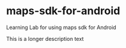 # maps-sdk-for-android

Learning Lab for using maps sdk for Android

This is a longer description text

